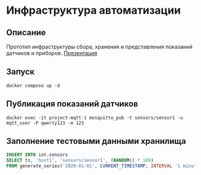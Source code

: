 # Инфраструктура автоматизации

## Описание
Прототип инфраструктуры сбора, хранения и представления показаний датчиков и приборов.
[Презентация](Презентация.pptx)

## Запуск
```shell
docker compose up -d 
```

## Публикация показаний датчиков
```shell 
docker exec -it project-mqtt-1 mosquitto_pub -t sensors/sensor1 -u mqtt_user -P qwerty123 -m 123
```

## Заполнение тестовыми данными хранилища
```sql
INSERT INTO iot.sensors 
SELECT ts, 'host1', 'sensors/sensor1', (RANDOM() * 100)  
FROM generate_series('2020-01-01', CURRENT_TIMESTAMP, INTERVAL '1 minute') AS ts;
```